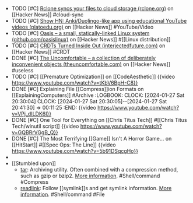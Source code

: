 - TODO [#C] [Rclone syncs your files to cloud storage (rclone.org)](https://news.ycombinator.com/item?id=39151937) on [[Hacker News]] #cloud-sync
- TODO [#C] [Show HN: Anki/Duolingo-like app using educational YouTube videos (platoedu.org)](https://news.ycombinator.com/item?id=39148336) on [[Hacker News]] #YouTube/Video
- TODO [#C] [Oasis – a small, statically-linked Linux system (github.com/oasislinux)](https://news.ycombinator.com/item?id=39142748) on [[Hacker News]] #[[Linux distribution]]
- TODO [#C] [CRDTs Turned Inside Out (interjectedfuture.com)](https://news.ycombinator.com/item?id=39130945) on [[Hacker News]] #CRDT
- DONE [#C] [The Uncomfortable – a collection of deliberately inconvenient objects (theuncomfortable.com)](https://news.ycombinator.com/item?id=39132423) on [[Hacker News]] #useless
- TODO [#C] [[Premature Optimization]] on [[CodeAesthetic]]
  {{video https://www.youtube.com/watch?v=tKbV6BpH-C8}}
- DONE [#C] Explaining File [[Compress]]ion Formats on [[ExplainingComputers]] #Archive 
  :LOGBOOK:
  CLOCK: [2024-01-27 Sat 20:30:04]
  CLOCK: [2024-01-27 Sat 20:30:05]--[2024-01-27 Sat 20:41:30] =>  00:11:25
  :END:
  {{video https://www.youtube.com/watch?v=VPj_dILDK6I}}
- DONE [#C] One Tool for Everything on [[Chris Titus Tech]] #[[Chris Titus Tech/winutil script]]
  {{video https://www.youtube.com/watch?v=GQBRrVGgB_Q}}
- DONE [#C] The Most Terrifying [[Game]] Isn't A Horror Game... on [[HitStart]] #[[Spec Ops: The Line]]
  {{video https://www.youtube.com/watch?v=5b91DSqcgHo}}
-
- [[Stumbled upon]]
	- [tar](https://command-not-found.com/tar): Archiving utility. Often combined with a compression method, such as gzip or bzip2. [More information](https://www.gnu.org/software/tar). #Shell/command #Compress
	- [readlink](https://command-not-found.com/readlink): Follow [[symlink]]s and get symlink information. [More information](https://www.gnu.org/software/coreutils/manual/html_node/readlink-invocation.html#readlink-invocation). #Shell/command #File